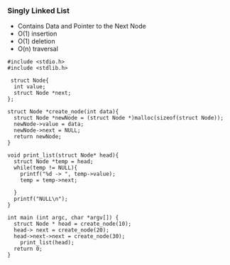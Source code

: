 ### Singly Linked List

- Contains Data and Pointer to the Next Node
- O(1) insertion
- O(1) deletion
- O(n) traversal

```
#include <stdio.h>
#include <stdlib.h>

 struct Node{
  int value;
  struct Node *next;
};

struct Node *create_node(int data){
  struct Node *newNode = (struct Node *)malloc(sizeof(struct Node));
  newNode->value = data;
  newNode->next = NULL;
  return newNode;
}

void print_list(struct Node* head){
  struct Node *temp = head;
  while(temp != NULL){
    printf("%d -> ", temp->value);
    temp = temp->next;

  }
  printf("NULL\n");
}

int main (int argc, char *argv[]) {
  struct Node * head = create_node(10);
  head-> next = create_node(20);
  head->next->next = create_node(30);
    print_list(head);
  return 0;
}
```

